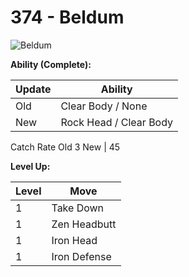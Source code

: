 # 374 - Beldum
![][374]

**Ability (Complete):**

Update | Ability
---    | ---
Old    | Clear Body / None
New    | Rock Head / Clear Body

Catch Rate
Old     3
New    | 45

**Level Up:**

Level | Move
---   | ---
  1   | Take Down
  1   | Zen Headbutt
  1   | Iron Head
  1   | Iron Defense



[374]: https://raw.githubusercontent.com/PokeAPI/sprites/master/sprites/pokemon/374.png "Beldum"
